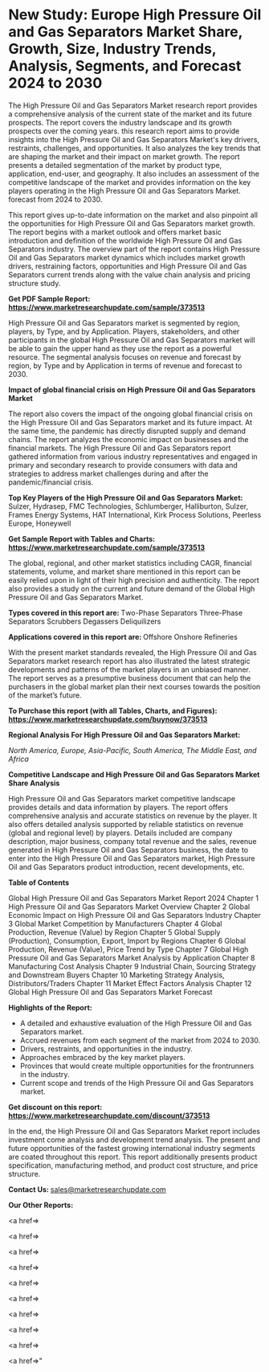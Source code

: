 # New Study: Europe High Pressure Oil and Gas Separators Market Share, Growth, Size, Industry Trends, Analysis, Segments, and Forecast 2024 to 2030

The High Pressure Oil and Gas Separators Market research report provides a comprehensive analysis of the current state of the market and its future prospects. The report covers the industry landscape and its growth prospects over the coming years. this research report aims to provide insights into the High Pressure Oil and Gas Separators Market's key drivers, restraints, challenges, and opportunities. It also analyzes the key trends that are shaping the market and their impact on market growth. The report presents a detailed segmentation of the market by product type, application, end-user, and geography. It also includes an assessment of the competitive landscape of the market and provides information on the key players operating in the High Pressure Oil and Gas Separators Market. forecast from 2024 to 2030.

This report gives up-to-date information on the market and also pinpoint all the opportunities for High Pressure Oil and Gas Separators market growth. The report begins with a market outlook and offers market basic introduction and definition of the worldwide High Pressure Oil and Gas Separators industry. The overview part of the report contains High Pressure Oil and Gas Separators market dynamics which includes market growth drivers, restraining factors, opportunities and High Pressure Oil and Gas Separators current trends along with the value chain analysis and pricing structure study.

<strong><b>Get PDF Sample Report: <a href=https://www.marketresearchupdate.com/sample/373513>https://www.marketresearchupdate.com/sample/373513</a></b></strong>

High Pressure Oil and Gas Separators market is segmented by region, players, by Type, and by Application. Players, stakeholders, and other participants in the global High Pressure Oil and Gas Separators market will be able to gain the upper hand as they use the report as a powerful resource. The segmental analysis focuses on revenue and forecast by region, by Type and by Application in terms of revenue and forecast to 2030.

<strong><b>Impact of global financial crisis on High Pressure Oil and Gas Separators Market</b></strong>

The report also covers the impact of the ongoing global financial crisis on the High Pressure Oil and Gas Separators market and its future impact. At the same time, the pandemic has directly disrupted supply and demand chains. The report analyzes the economic impact on businesses and the financial markets. The High Pressure Oil and Gas Separators report gathered information from various industry representatives and engaged in primary and secondary research to provide consumers with data and strategies to address market challenges during and after the pandemic/financial crisis.

<strong><b>Top Key Players of the High Pressure Oil and Gas Separators Market:
</b></strong>Ѕulzеr, Нуdrаѕер, FМС Тесhnоlоgіеѕ, Ѕсhlumbеrgеr, Наllіburtоn, Ѕulzеr, Frаmеѕ Еnеrgу Ѕуѕtеmѕ, НАТ Іntеrnаtіоnаl, Кіrk Рrосеѕѕ Ѕоlutіоnѕ, Рееrlеѕѕ Еurоре, Ноnеуwеll<strong><b>
</b></strong>

<strong><b>Get Sample Report with Tables and Charts: <a href=https://www.marketresearchupdate.com/sample/373513>https://www.marketresearchupdate.com/sample/373513</a></b></strong>

The global, regional, and other market statistics including CAGR, financial statements, volume, and market share mentioned in this report can be easily relied upon in light of their high precision and authenticity. The report also provides a study on the current and future demand of the Global High Pressure Oil and Gas Separators Market.

<strong><b>Types covered in this report are:
</b></strong>Тwо-Рhаѕе Ѕераrаtоrѕ
Тhrее-Рhаѕе Ѕераrаtоrѕ
Ѕсrubbеrѕ
Dеgаѕѕеrѕ
Dеlіquіlіzеrѕ<strong><b>
</b></strong>

<strong><b>Applications covered in this report are:
</b></strong>Offshore
Onshore
Refineries<strong><b>
</b></strong>

With the present market standards revealed, the High Pressure Oil and Gas Separators market research report has also illustrated the latest strategic developments and patterns of the market players in an unbiased manner. The report serves as a presumptive business document that can help the purchasers in the global market plan their next courses towards the position of the market’s future.

<strong><b>To Purchase this report (with all Tables, Charts, and Figures): <a href=https://www.marketresearchupdate.com/buynow/373513>https://www.marketresearchupdate.com/buynow/373513</a></b></strong>

<strong><b>Regional Analysis For High Pressure Oil and Gas Separators Market:</b></strong>

<em><i>North America, Europe, Asia-Pacific, South America, The Middle East, and Africa</i></em>

<strong><b>Competitive Landscape and High Pressure Oil and Gas Separators Market Share Analysis</b></strong>

High Pressure Oil and Gas Separators market competitive landscape provides details and data information by players. The report offers comprehensive analysis and accurate statistics on revenue by the player. It also offers detailed analysis supported by reliable statistics on revenue (global and regional level) by players. Details included are company description, major business, company total revenue and the sales, revenue generated in High Pressure Oil and Gas Separators business, the date to enter into the High Pressure Oil and Gas Separators market, High Pressure Oil and Gas Separators product introduction, recent developments, etc.

<strong><b>Table of Contents</b></strong>

Global High Pressure Oil and Gas Separators Market Report 2024
Chapter 1 High Pressure Oil and Gas Separators Market Overview
Chapter 2 Global Economic Impact on High Pressure Oil and Gas Separators Industry
Chapter 3 Global Market Competition by Manufacturers
Chapter 4 Global Production, Revenue (Value) by Region
Chapter 5 Global Supply (Production), Consumption, Export, Import by Regions
Chapter 6 Global Production, Revenue (Value), Price Trend by Type
Chapter 7 Global High Pressure Oil and Gas Separators Market Analysis by Application
Chapter 8 Manufacturing Cost Analysis
Chapter 9 Industrial Chain, Sourcing Strategy and Downstream Buyers
Chapter 10 Marketing Strategy Analysis, Distributors/Traders
Chapter 11 Market Effect Factors Analysis
Chapter 12 Global High Pressure Oil and Gas Separators Market Forecast

<strong><b>Highlights of the Report:</b></strong>

- A detailed and exhaustive evaluation of the High Pressure Oil and Gas Separators market.
- Accrued revenues from each segment of the market from 2024 to 2030.
- Drivers, restraints, and opportunities in the industry.
- Approaches embraced by the key market players.
- Provinces that would create multiple opportunities for the frontrunners in the industry.
- Current scope and trends of the High Pressure Oil and Gas Separators market.

<strong><b>Get discount on this report: <a href=https://www.marketresearchupdate.com/discount/373513>https://www.marketresearchupdate.com/discount/373513</a></b></strong>

In the end, the High Pressure Oil and Gas Separators Market report includes investment come analysis and development trend analysis. The present and future opportunities of the fastest growing international industry segments are coated throughout this report. This report additionally presents product specification, manufacturing method, and product cost structure, and price structure.

<strong><b>Contact Us:
</b></strong>sales@marketresearchupdate.com

<strong>Our Other Reports:</strong>

<a href=></a>

<a href=></a>

<a href=></a>

<a href=></a>

<a href=></a>

<a href=></a>

<a href=></a>

<a href=></a>

<a href=></a>

<a href=></a>"
